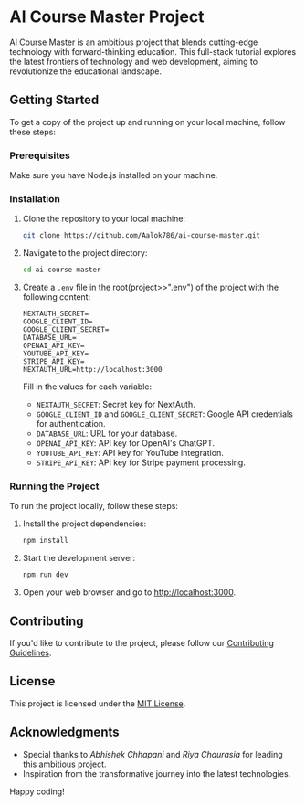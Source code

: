 # AI Course Master Project

AI Course Master is an ambitious project that blends cutting-edge technology with forward-thinking education. This full-stack tutorial explores the latest frontiers of technology and web development, aiming to revolutionize the educational landscape.

## Getting Started

To get a copy of the project up and running on your local machine, follow these steps:

### Prerequisites

Make sure you have Node.js installed on your machine.

### Installation

1. Clone the repository to your local machine:

   ```bash
   git clone https://github.com/Aalok786/ai-course-master.git
   ```

2. Navigate to the project directory:

   ```bash
   cd ai-course-master
   ```

3. Create a `.env` file in the root(project>>".env") of the project with the following content:

   ```env
   NEXTAUTH_SECRET=
   GOOGLE_CLIENT_ID=
   GOOGLE_CLIENT_SECRET=
   DATABASE_URL=
   OPENAI_API_KEY=
   YOUTUBE_API_KEY=
   STRIPE_API_KEY=
   NEXTAUTH_URL=http://localhost:3000
   ```

   Fill in the values for each variable:

   - `NEXTAUTH_SECRET`: Secret key for NextAuth.
   - `GOOGLE_CLIENT_ID` and `GOOGLE_CLIENT_SECRET`: Google API credentials for authentication.
   - `DATABASE_URL`: URL for your database.
   - `OPENAI_API_KEY`: API key for OpenAI's ChatGPT.
   - `YOUTUBE_API_KEY`: API key for YouTube integration.
   - `STRIPE_API_KEY`: API key for Stripe payment processing.

### Running the Project

To run the project locally, follow these steps:

1. Install the project dependencies:

   ```bash
   npm install
   ```

2. Start the development server:

   ```bash
   npm run dev
   ```

3. Open your web browser and go to [http://localhost:3000](http://localhost:3000).

## Contributing

If you'd like to contribute to the project, please follow our [Contributing Guidelines](CONTRIBUTING.md).

## License

This project is licensed under the [MIT License](LICENSE).

## Acknowledgments

- Special thanks to *Abhishek Chhapani* and *Riya Chaurasia* for leading this ambitious project.
- Inspiration from the transformative journey into the latest technologies.

Happy coding!
